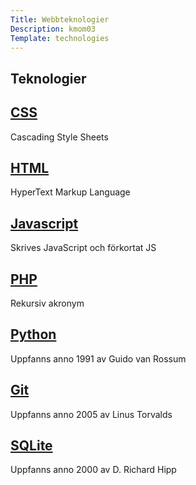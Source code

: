 ```yaml
---
Title: Webbteknologier
Description: kmom03
Template: technologies
---
```



<div class="tec child-common">
<h2>Teknologier</h2>
</div>

<div class="css child-common" onclick="location.href='https://sunet.se/';">
<h2><a class="no-link" href="https://sunet.se/">CSS</a></h2>
<p>Cascading Style Sheets</p>
</div>

<div class="htm child-common" onclick="location.href='https://sunet.se/';">
<h2><a class="no-link" href="https://xsunet.se/">HTML</a></h2>
<p>HyperText Markup Language</p>
</div>

<div class="jav child-common" onclick="location.href='https://sunet.se/';">
<h2><a class="no-link" href="https://xsunet.se/">Javascript</a></h2>
<p>Skrives JavaScript och förkortat JS</p>
</div>

<div class="php child-common" onclick="location.href='https://sunet.se/';">
<h2><a class="no-link" href="https://sunet.se/">PHP</a></h2>
<p>Rekursiv akronym</p>
</div>

<div class="pyt child-common" onclick="location.href='https://sunet.se/';">
<h2><a class="no-link" href="https://sunet.se/">Python </a></h2>
<p>Uppfanns anno 1991 av Guido van Rossum</p>
</div>

<div class="git child-common" onclick="location.href='https://sunet.se/';">
<h2><a class="no-link" href="https://sunet.se/">Git</a></h2>
<p>Uppfanns anno 2005 av Linus Torvalds</p>
</div>

<div class="sql child-common" onclick="location.href='https://sunet.se/';">
<h2><a class="no-link" href="https://sunet.se/">SQLite</a></h2>
<p>Uppfanns anno 2000 av D. Richard Hipp</p>
</div>
